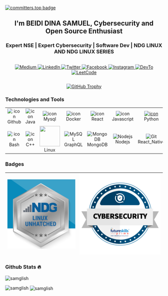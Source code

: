 [![committers.top badge](https://user-badge.committers.top/cameroon/samglish.svg)](https://user-badge.committers.top/cameroon/samglish)

<h2 align="center"> I'm BEIDI DINA SAMUEL, Cybersecurity and Open Source Enthusiast </h2>
<h3 align="center">Expert NSE | Expert Cybersecurity | Software Dev | NDG LINUX AND NDG LINUX SERIES </h3>
<div style="display: flex; justify-content: space-between;">
<p align="center">
   <a href="https://medium.com/@beidisamuel11">
 <img src="https://img.shields.io/badge/Medium-%2300AB6C.svg?logo=Medium&logoColor=white" alt="Medium">
  </a>
  <a href="https://www.linkedin.com/in/beididinasamuel">
   <img src="https://img.shields.io/badge/LinkedIn-%230077B5.svg?logo=linkedin&logoColor=white" alt="LinkedIn">
  </a>
  <a href="https://twitter.com/BeidiSamuel">
   <img src="https://img.shields.io/badge/Twitter-%231DA1F2.svg?logo=Twitter&logoColor=white" alt="Twitter">
  </a>
  <a href="https://web.facebook.com/profile.php?id=100007165625739">
  <img src="https://img.shields.io/badge/Facebook-%231877F2.svg?logo=Facebook&logoColor=white" alt="Facebook">
  </a>
  <a href="https://instagram.com/beidi_dina_samuel">
 <img src="https://img.shields.io/badge/Instagram-%23D2008C.svg?logo=Instagram&logoColor=white" alt="Instagram">
  </a>
    <a href="https://dev.to/samglish">
 <img src="https://img.shields.io/badge/DEV Community -%23F07B3F.svg?logo=DevTo&logoColor=white" alt="DevTo">
  </a>
    <a href="https://leetcode.com/u/samglish/">
<img src="https://img.shields.io/badge/LeetCode-%23FFA116.svg?logo=LeetCode&logoColor=black" alt="LeetCode">

  </a>
</p>
</div>
<p align="center">
  <a href="https://github-profile-trophy.vercel.app/?username=samglish&row=1&theme=darkhub&margin-w=15&no-bg=true" target="_blank" rel="noopener noreferrer">
    <img src="https://github-profile-trophy.vercel.app/?username=samglish&row=1&theme=darkhub&margin-w=15&no-bg=true" alt="GitHub Trophy">
  </a>
</p>

<h3 align="left" id="macropower-tech">Technologies and Tools</h3>

<table align="center">
  <tr>
     <td align="center" width="96">
      <img src="https://techstack-generator.vercel.app/github-icon.svg" alt="icon" width="65" height="65" />
      <br>Github
    </td>
    <td align="center" width="96">
    <img src="https://techstack-generator.vercel.app/java-icon.svg" alt="icon" width="65" height="65" />
    <br>Java
    </td>
      <td align="center" width="96">
      <img src="https://techstack-generator.vercel.app/mysql-icon.svg" alt="icon" width="65" height="65"/>
        <br>Mysql
    </td>
     <td align="center" width="96">
      <img src="https://techstack-generator.vercel.app/docker-icon.svg" alt="icon" width="65" height="65" />
       <br>Docker
    </td>
    <td align="center" width="96">
      <img src="https://techstack-generator.vercel.app/react-icon.svg" alt="icon" width="65" height="65" />
      <br>React
    </td>
    <td align="center" width="96">
  <img src="https://techstack-generator.vercel.app/js-icon.svg" alt="icon" width="65" height="65" />
      <br>Javascript
    </td>
    <td align="center" width="96">
      <a href="#macropower-tech">
        <img src="https://techstack-generator.vercel.app/python-icon.svg" alt="icon" width="65" height="65" />
      </a>
      <br>Python
    </td>
     <td align="center" width="96">
      <img src="https://techstack-generator.vercel.app/ts-icon.svg" alt="icon" width="65" height="65" />
      <br>TypeScript
    </td>
    <td align="center" width="96">
      <img src="https://techstack-generator.vercel.app/aws-icon.svg" alt="icon" width="65" height="65" />
      <br>AWS
       </tr>
<tr>
    </td>
    <td align="center" width="96">
      <img src="https://img.icons8.com/fluency/48/bash.png" alt="icon" width="65" height="65" />
      <br>Bash
    </td>
    <td align="center" width="96">
     <img src="https://techstack-generator.vercel.app/cpp-icon.svg" alt="icon" width="65" height="65" />
      <br>C++
    </td>
    <td align="center" width="96">
<img src="https://img.icons8.com/external-tal-revivo-color-tal-revivo/24/external-linux-a-family-of-open-source-unix-like-operating-systems-based-on-the-linux-kernel-logo-color-tal-revivo.png" width="65" height="65" >
      <br>Linux
    </td>
    <td align="center" width="96">
      <img src="https://skillicons.dev/icons?i=graphql" width="65" height="65" alt="MySQL" />
      <br>GraphQL
    </td>
    <td align="center" width="96">
      <img src="https://skillicons.dev/icons?i=mongodb" width="65" height="65" alt="MongoDB" />
      <br>MongoDB
    </td>
    <td align="center" width="96">
      <img src="https://skillicons.dev/icons?i=nodejs" width="65" height="65" alt="Nodejs" />
      <br>Nodejs
    </td>
    <td align="center" width="96">
      <img src="https://reactnative.dev/img/header_logo.svg"
        width="65" height="65" alt="Git" />
      <br>React_Native
    </td>
    <td align="center" width="96">
      <img src="https://docs.flutter.dev/assets/images/branding/flutter/logo/default.svg"
        width="65" height="65" alt="Git" />
      <br>Flutter
    </td>
    <td align="center" width="96">
      <img src="https://user-images.githubusercontent.com/25181517/192108372-f71d70ac-7ae6-4c0d-8395-51d8870c2ef0.png"
        width="65" height="65" alt="Git" />
      <br>Git
       </tr>
    </td>
  </tr>
</table>

### Badges

  
| ![image description](https://github.com/samglish/samglish/blob/main/badge1.png) | ![image description](https://github.com/samglish/samglish/blob/main/baget3.png) |
|---|---|


### Github Stats 🔥
<p><img align="center" src="https://github-readme-streak-stats.herokuapp.com?user=samglish&theme=radical&date_format=j%20M%5B%20Y%5D&sideLabels=DDB225" alt="samglish" /></p>
<p><img align="left" src="https://github-readme-stats.vercel.app/api/top-langs?username=samglish&show_icons=true&locale=en&layout=compact&theme=cobalt" alt="samglish" /></p>
<p>&nbsp;<img align="center" src="https://github-readme-stats.vercel.app/api?username=samglish&show_icons=true&locale=en&theme=tokyonight" alt="samglish" /></p>

  

<!--
**samglish/samglish** is a ✨ _special_ ✨ repository because its `README.md` (this file) appears on your GitHub profile.

Here are some ideas to get you started:

- 🔭 I’m currently working on ...
- 🌱 I’m currently learning ...
- 👯 I’m looking to collaborate on ...
- 🤔 I’m looking for help with ...
- 💬 Ask me about ...
- 📫 How to reach me: ...
- 😄 Pronouns: ...
- ⚡ Fun fact: ...
-->
